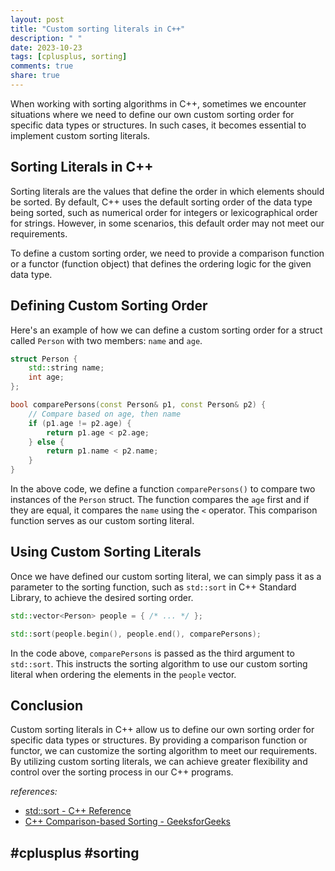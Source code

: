 ```yaml
---
layout: post
title: "Custom sorting literals in C++"
description: " "
date: 2023-10-23
tags: [cplusplus, sorting]
comments: true
share: true
---
```


When working with sorting algorithms in C++, sometimes we encounter situations where we need to define our own custom sorting order for specific data types or structures. In such cases, it becomes essential to implement custom sorting literals. 

## Sorting Literals in C++

Sorting literals are the values that define the order in which elements should be sorted. By default, C++ uses the default sorting order of the data type being sorted, such as numerical order for integers or lexicographical order for strings. However, in some scenarios, this default order may not meet our requirements.

To define a custom sorting order, we need to provide a comparison function or a functor (function object) that defines the ordering logic for the given data type. 

## Defining Custom Sorting Order

Here's an example of how we can define a custom sorting order for a struct called `Person` with two members: `name` and `age`.

```c++
struct Person {
    std::string name;
    int age;
};

bool comparePersons(const Person& p1, const Person& p2) {
    // Compare based on age, then name
    if (p1.age != p2.age) {
        return p1.age < p2.age;
    } else {
        return p1.name < p2.name;
    }
}
```

In the above code, we define a function `comparePersons()` to compare two instances of the `Person` struct. The function compares the `age` first and if they are equal, it compares the `name` using the `<` operator. This comparison function serves as our custom sorting literal.

## Using Custom Sorting Literals

Once we have defined our custom sorting literal, we can simply pass it as a parameter to the sorting function, such as `std::sort` in C++ Standard Library, to achieve the desired sorting order. 

```c++
std::vector<Person> people = { /* ... */ };

std::sort(people.begin(), people.end(), comparePersons);
```

In the code above, `comparePersons` is passed as the third argument to `std::sort`. This instructs the sorting algorithm to use our custom sorting literal when ordering the elements in the `people` vector.

## Conclusion

Custom sorting literals in C++ allow us to define our own sorting order for specific data types or structures. By providing a comparison function or functor, we can customize the sorting algorithm to meet our requirements. By utilizing custom sorting literals, we can achieve greater flexibility and control over the sorting process in our C++ programs.

_references:_
- [std::sort - C++ Reference](https://en.cppreference.com/w/cpp/algorithm/sort)
- [C++ Comparison-based Sorting - GeeksforGeeks](https://www.geeksforgeeks.org/c-comparison-based-sorting/) 

## #cplusplus #sorting